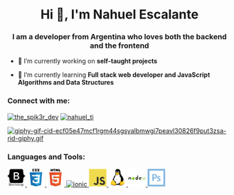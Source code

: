 <h1 align="center">Hi 👋, I'm Nahuel Escalante</h1>
<h3 align="center">I am a developer from Argentina who loves both the backend and the frontend</h3>

- 🔭 I’m currently working on **self-taught projects**

- 🌱 I’m currently learning **Full stack web developer and JavaScript Algorithms and Data Structures**

<h3 align="left">Connect with me:</h3>
<p align="left">
<a href="https://twitter.com/the_spik3r_dev" target="blank"><img align="center" src="https://raw.githubusercontent.com/rahuldkjain/github-profile-readme-generator/master/src/images/icons/Social/twitter.svg" alt="the_spik3r_dev" height="30" width="40" /></a>
<a href="https://www.youtube.com/c/nahuel_ti" target="blank"><img align="center" src="https://raw.githubusercontent.com/rahuldkjain/github-profile-readme-generator/master/src/images/icons/Social/youtube.svg" alt="nahuel_ti" height="30" width="40" /></a>
</p>

[![giphy-gif-cid-ecf05e47mcf1rgm44sgsyalbmwgi7peavl30826f9put3zsa-rid-giphy.gif](https://i.postimg.cc/VsCHN8yr/giphy-gif-cid-ecf05e47mcf1rgm44sgsyalbmwgi7peavl30826f9put3zsa-rid-giphy.gif)](https://postimg.cc/bdqR64wp)

<h3 align="left">Languages and Tools:</h3>
<p align="left"> <a href="https://getbootstrap.com" target="_blank" rel="noreferrer"> <img src="https://raw.githubusercontent.com/devicons/devicon/master/icons/bootstrap/bootstrap-plain-wordmark.svg" alt="bootstrap" width="40" height="40"/> </a> <a href="https://www.w3schools.com/css/" target="_blank" rel="noreferrer"> <img src="https://raw.githubusercontent.com/devicons/devicon/master/icons/css3/css3-original-wordmark.svg" alt="css3" width="40" height="40"/> </a> <a href="https://www.w3.org/html/" target="_blank" rel="noreferrer"> <img src="https://raw.githubusercontent.com/devicons/devicon/master/icons/html5/html5-original-wordmark.svg" alt="html5" width="40" height="40"/> </a> <a href="https://ionicframework.com" target="_blank" rel="noreferrer"> <img src="https://upload.wikimedia.org/wikipedia/commons/d/d1/Ionic_Logo.svg" alt="ionic" width="40" height="40"/> </a> <a href="https://developer.mozilla.org/en-US/docs/Web/JavaScript" target="_blank" rel="noreferrer"> <img src="https://raw.githubusercontent.com/devicons/devicon/master/icons/javascript/javascript-original.svg" alt="javascript" width="40" height="40"/> </a> <a href="https://www.linux.org/" target="_blank" rel="noreferrer"> <img src="https://raw.githubusercontent.com/devicons/devicon/master/icons/linux/linux-original.svg" alt="linux" width="40" height="40"/> </a> <a href="https://nodejs.org" target="_blank" rel="noreferrer"> <img src="https://raw.githubusercontent.com/devicons/devicon/master/icons/nodejs/nodejs-original-wordmark.svg" alt="nodejs" width="40" height="40"/> </a> <a href="https://www.photoshop.com/en" target="_blank" rel="noreferrer"> <img src="https://raw.githubusercontent.com/devicons/devicon/master/icons/photoshop/photoshop-line.svg" alt="photoshop" width="40" height="40"/> </a> </p>

